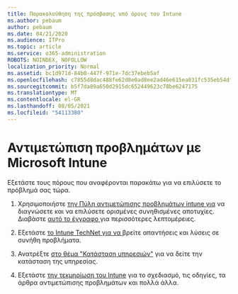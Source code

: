 ```yaml
---
title: Παρακολούθηση της πρόσβασης υπό όρους του Intune
ms.author: pebaum
author: pebaum
ms.date: 04/21/2020
ms.audience: ITPro
ms.topic: article
ms.service: o365-administration
ROBOTS: NOINDEX, NOFOLLOW
localization_priority: Normal
ms.assetid: bc1d971d-84b0-447f-971e-7dc37ebeb5af
ms.openlocfilehash: c7855d8dac488fe62d8e0ad8ee2ad46e615ea031fc535eb54dfde9512c8921ea
ms.sourcegitcommit: b5f7da89a650d2915dc652449623c78be6247175
ms.translationtype: MT
ms.contentlocale: el-GR
ms.lasthandoff: 08/05/2021
ms.locfileid: "54113380"
---
```

# <a name="troubleshoot-issues-with-microsoft-intune"></a>Αντιμετώπιση προβλημάτων με Microsoft Intune

Εξετάστε τους πόρους που αναφέρονται παρακάτω για να επιλύσετε το πρόβλημά σας τώρα.
  
1. Χρησιμοποιήστε [την Πύλη αντιμετώπισης προβλημάτων intune για](https://devicemanagement.microsoft.com/#blade/Microsoft_Intune_DeviceSettings/TroubleshootBlade) να διαγνώσετε και να επιλύσετε ορισμένες συνηθισμένες αποτυχίες. Διαβάστε [αυτό το έγγραφο ](https://docs.microsoft.com/intune/help-desk-operators)για περισσότερες λεπτομέρειες.
    
2. Εξετάστε [το Intune TechNet για να ](https://social.technet.microsoft.com/forums/home?forum=microsoftintuneprod)βρείτε απαντήσεις και λύσεις σε συνήθη προβλήματα.
    
3. Ανατρέξτε [στο θέμα "Κατάσταση υπηρεσιών"](https://portal.office.com/AdminPortal/Home#/servicehealth) για να δείτε την κατάσταση της υπηρεσίας. 
    
4. Εξετάστε [την τεκμηρίωση του Intune](https://docs.microsoft.com/intune/) για το σχεδιασμό, τις οδηγίες, τα άρθρα αντιμετώπισης προβλημάτων και πολλά άλλα. 
    

